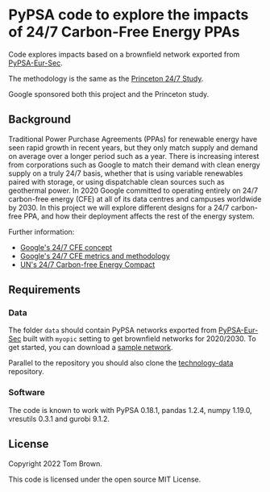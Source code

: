 
# PyPSA code to explore the impacts of 24/7 Carbon-Free Energy PPAs

Code explores impacts based on a brownfield network exported from [PyPSA-Eur-Sec](https://github.com/PyPSA/pypsa-eur-sec).

The methodology is the same as the [Princeton 24/7 Study](https://acee.princeton.edu/24-7/).

Google sponsored both this project and the Princeton study.

## Background

Traditional Power Purchase Agreements (PPAs) for renewable
energy have seen rapid growth in recent years, but they only match
supply and demand on average over a longer period such as a
year. There is increasing interest from corporations such as Google to
match their demand with clean energy supply on a truly 24/7 basis,
whether that is using variable renewables paired with storage, or
using dispatchable clean sources such as geothermal power. In 2020
Google committed to operating entirely on 24/7 carbon-free energy
(CFE) at all of its data centres and campuses worldwide by 2030.  In
this project we will explore different designs for a 24/7 carbon-free
PPA, and how their deployment affects the rest of the energy system.

Further information:

- [Google's 24/7 CFE concept](https://www.gstatic.com/gumdrop/sustainability/247-carbon-free-energy.pdf)
- [Google's 24/7 CFE metrics and methodology](https://www.gstatic.com/gumdrop/sustainability/24x7-carbon-free-energy-methodologies-metrics.pdf)
- [UN's 24/7 Carbon-free Energy Compact](https://www.un.org/en/energy-compacts/page/compact-247-carbon-free-energy)


## Requirements

### Data

The folder `data` should contain PyPSA networks exported from [PyPSA-Eur-Sec](https://github.com/PyPSA/pypsa-eur-sec) built with `myopic` setting to get brownfield networks for 2020/2030. To get started, you can download a [sample network](https://nworbmot.org/energy/elec_s_45_lv1.0__3H-T-H-B-I-solar+p3-offwind+p0.67-dist1-linemaxext10_2020.nc).

Parallel to the repository you should also clone the [technology-data](https://github.com/PyPSA/technology-data) repository.

### Software

The code is known to work with PyPSA 0.18.1, pandas 1.2.4, numpy 1.19.0, vresutils 0.3.1 and gurobi 9.1.2.

## License


Copyright 2022 Tom Brown.

This code is licensed under the open source MIT License.
